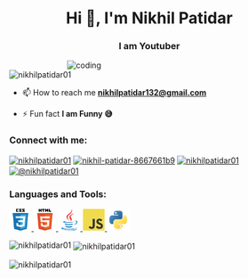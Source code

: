 
<h1 align="center">Hi 👋, I'm Nikhil Patidar</h1>
<h3 align="center">I am Youtuber</h3>
<img align="right" alt="coding" width="400" src="https://user-images.githubusercontent.com/55389276/140866485-8fb1c876-9a8f-4d6a-98dc-08c4981eaf70.gif">

<p align="left"> <img src="https://komarev.com/ghpvc/?username=nikhilpatidar01&label=Profile%20views&color=0e75b6&style=flat" alt="nikhilpatidar01" /> </p>

- 📫 How to reach me **nikhilpatidar132@gmail.com**

- ⚡ Fun fact **I am Funny 😅**

<h3 align="left">Connect with me:</h3>
<p align="left">
<a href="https://twitter.com/nikhilpatidar01" target="blank"><img align="center" src="https://raw.githubusercontent.com/rahuldkjain/github-profile-readme-generator/master/src/images/icons/Social/twitter.svg" alt="nikhilpatidar01" height="30" width="40" /></a>
<a href="https://linkedin.com/in/nikhil-patidar-8667661b9" target="blank"><img align="center" src="https://raw.githubusercontent.com/rahuldkjain/github-profile-readme-generator/master/src/images/icons/Social/linked-in-alt.svg" alt="nikhil-patidar-8667661b9" height="30" width="40" /></a>
<a href="https://instagram.com/nikhilpatidar01" target="blank"><img align="center" src="https://raw.githubusercontent.com/rahuldkjain/github-profile-readme-generator/master/src/images/icons/Social/instagram.svg" alt="nikhilpatidar01" height="30" width="40" /></a>
<a href="https://www.youtube.com/c/@nikhilpatidar01" target="blank"><img align="center" src="https://raw.githubusercontent.com/rahuldkjain/github-profile-readme-generator/master/src/images/icons/Social/youtube.svg" alt="@nikhilpatidar01" height="30" width="40" /></a>
</p>

<h3 align="left">Languages and Tools:</h3>
<p align="left"> <a href="https://www.w3schools.com/css/" target="_blank" rel="noreferrer"> <img src="https://raw.githubusercontent.com/devicons/devicon/master/icons/css3/css3-original-wordmark.svg" alt="css3" width="40" height="40"/> </a> <a href="https://www.w3.org/html/" target="_blank" rel="noreferrer"> <img src="https://raw.githubusercontent.com/devicons/devicon/master/icons/html5/html5-original-wordmark.svg" alt="html5" width="40" height="40"/> </a> <a href="https://www.java.com" target="_blank" rel="noreferrer"> <img src="https://raw.githubusercontent.com/devicons/devicon/master/icons/java/java-original.svg" alt="java" width="40" height="40"/> </a> <a href="https://developer.mozilla.org/en-US/docs/Web/JavaScript" target="_blank" rel="noreferrer"> <img src="https://raw.githubusercontent.com/devicons/devicon/master/icons/javascript/javascript-original.svg" alt="javascript" width="40" height="40"/> </a> <a href="https://www.python.org" target="_blank" rel="noreferrer"> <img src="https://raw.githubusercontent.com/devicons/devicon/master/icons/python/python-original.svg" alt="python" width="40" height="40"/> </a> </p>

<p><img align="left" src="https://github-readme-stats.vercel.app/api/top-langs?username=nikhilpatidar01&show_icons=true&locale=en&layout=compact" alt="nikhilpatidar01" /></p>

<p>&nbsp;<img align="center" src="https://github-readme-stats.vercel.app/api?username=nikhilpatidar01&show_icons=true&locale=en" alt="nikhilpatidar01" /></p>

<p><img align="center" src="https://github-readme-streak-stats.herokuapp.com/?user=nikhilpatidar01&" alt="nikhilpatidar01" /></p>
